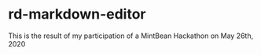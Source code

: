 # rd-markdown-editor

This is the result of my participation of a MintBean Hackathon on May 26th, 2020
